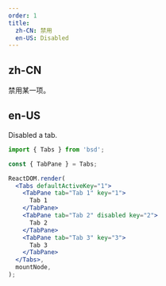 ```yaml
---
order: 1
title:
  zh-CN: 禁用
  en-US: Disabled
---
```


## zh-CN

禁用某一项。

## en-US

Disabled a tab.

```jsx
import { Tabs } from 'bsd';

const { TabPane } = Tabs;

ReactDOM.render(
  <Tabs defaultActiveKey="1">
    <TabPane tab="Tab 1" key="1">
      Tab 1
    </TabPane>
    <TabPane tab="Tab 2" disabled key="2">
      Tab 2
    </TabPane>
    <TabPane tab="Tab 3" key="3">
      Tab 3
    </TabPane>
  </Tabs>,
  mountNode,
);
```
